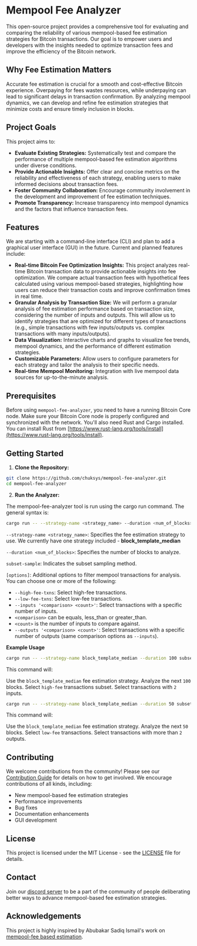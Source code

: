 # Mempool Fee Analyzer

This open-source project provides a comprehensive tool for evaluating and comparing the reliability of various mempool-based fee estimation strategies for Bitcoin transactions. Our goal is to empower users and developers with the insights needed to optimize transaction fees and improve the efficiency of the Bitcoin network.

## Why Fee Estimation Matters

Accurate fee estimation is crucial for a smooth and cost-effective Bitcoin experience. Overpaying for fees wastes resources, while underpaying can lead to significant delays in transaction confirmation. By analyzing mempool dynamics, we can develop and refine fee estimation strategies that minimize costs and ensure timely inclusion in blocks.

## Project Goals

This project aims to:

* **Evaluate Existing Strategies:** Systematically test and compare the performance of multiple mempool-based fee estimation algorithms under diverse conditions.
* **Provide Actionable Insights:** Offer clear and concise metrics on the reliability and effectiveness of each strategy, enabling users to make informed decisions about transaction fees.
* **Foster Community Collaboration:** Encourage community involvement in the development and improvement of fee estimation techniques.
* **Promote Transparency:** Increase transparency into mempool dynamics and the factors that influence transaction fees.

## Features

We are starting with a command-line interface (CLI) and plan to add a graphical user interface (GUI) in the future. Current and planned features include:

* **Real-time Bitcoin Fee Optimization Insights:** This project analyzes real-time Bitcoin transaction data to provide actionable insights into fee optimization. We compare actual transaction fees with hypothetical fees calculated using various mempool-based strategies, highlighting how users can reduce their transaction costs and improve confirmation times in real time.
* **Granular Analysis by Transaction Size:**  We will perform a granular analysis of fee estimation performance based on transaction size, considering the number of inputs and outputs.  This will allow us to identify strategies that are optimized for different types of transactions (e.g., simple transactions with few inputs/outputs vs. complex transactions with many inputs/outputs).
* **Data Visualization:**  Interactive charts and graphs to visualize fee trends, mempool dynamics, and the performance of different estimation strategies.
* **Customizable Parameters:**  Allow users to configure parameters for each strategy and tailor the analysis to their specific needs.
* **Real-time Mempool Monitoring:**  Integration with live mempool data sources for up-to-the-minute analysis.

## Prerequisites

Before using `mempool-fee-analyzer`, you need to have a running Bitcoin Core node. Make sure your Bitcoin Core node is properly configured and synchronized with the network.  You'll also need Rust and Cargo installed.  You can install Rust from [https://www.rust-lang.org/tools/install](https://www.rust-lang.org/tools/install).

## Getting Started

1. **Clone the Repository:**

```bash
git clone https://github.com/chuksys/mempool-fee-analyzer.git
cd mempool-fee-analyzer
```

2. **Run the Analyzer:**

The mempool-fee-analyzer tool is run using the cargo run command.  The general syntax is: 

```bash
cargo run -- --strategy-name <strategy_name> --duration <num_of_blocks> subset-sample [options]
```
`--strategy-name <strategy_name>`: Specifies the fee estimation strategy to use. We currently have one strategy included - 
**block_template_median**

`--duration <num_of_blocks>`: Specifies the number of blocks to analyze.

`subset-sample`:  Indicates the subset sampling method.

`[options]`:  Additional options to filter mempool transactions for analysis.  You can choose one or more of the following:

* `--high-fee-txns`: Select high-fee transactions.
* `--low-fee-txns`: Select low-fee transactions.
* `--inputs '<comparison> <count>'`: Select transactions with a specific number of inputs.
* `<comparison>` can be equals, less_than or greater_than.
* `<count>` is the number of inputs to compare against.
* `--outputs '<comparison> <count>'`: Select transactions with a specific number of outputs (same comparison options as `--inputs`).

**Example Usage**

```bash
cargo run -- --strategy-name block_template_median --duration 100 subset-sample --high-fee-txns --inputs 'equals 2'
```

This command will:

Use the `block_template_median` fee estimation strategy.
Analyze the next `100` blocks.
Select `high-fee` transactions subset.
Select transactions with `2` inputs.

```bash
cargo run -- --strategy-name block_template_median --duration 50 subset-sample --low-fee-txns --outputs 'greater_than 2'
```

This command will:

Use the `block_template_median` fee estimation strategy.
Analyze the next `50` blocks.
Select `low-fee` transactions.
Select transactions with more than `2` outputs.

## Contributing

We welcome contributions from the community!  Please see our [Contribution Guide](CONTRIBUTING.md) for details on how to get involved. We encourage contributions of all kinds, including:

* New mempool-based fee estimation strategies
* Performance improvements
* Bug fixes
* Documentation enhancements
* GUI development

## License

This project is licensed under the MIT License - see the [LICENSE](LICENSE) file for details.

## Contact

Join our [discord server](https://discord.gg/3Tfs6eAfe7) to be a part of the community of people deliberating better ways to advance mempool-based fee estimation strategies.

## Acknowledgements

This project is highly inspired by Abubakar Sadiq Ismail's work on [mempool-fee based estimation](https://delvingbitcoin.org/t/mempool-based-fee-estimation-on-bitcoin-core/703).